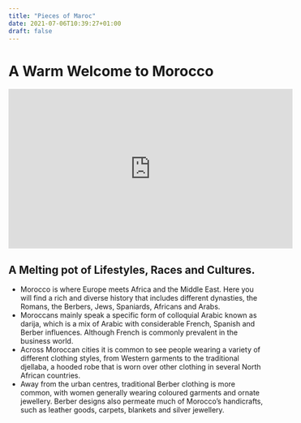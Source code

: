 ```yaml
---
title: "Pieces of Maroc"
date: 2021-07-06T10:39:27+01:00
draft: false
---
```


# A Warm Welcome to Morocco

<iframe width="560" height="315" src="https://www.youtube.com/embed/QR2-phm2vM0" title="YouTube video player" frameborder="0" allow="accelerometer; autoplay; clipboard-write; encrypted-media; gyroscope; picture-in-picture" allowfullscreen></iframe>


## A Melting pot of Lifestyles, Races and Cultures.

* Morocco is where Europe meets Africa and the Middle East. Here you will find a rich and diverse history that includes different dynasties, the Romans, the Berbers, Jews, Spaniards, Africans and Arabs.
 * Moroccans mainly speak a specific form of colloquial Arabic known as darija, which is a mix of Arabic with considerable French, Spanish and Berber influences. Although French is commonly prevalent in the business world.
  * Across Moroccan cities it is common to see people wearing a variety of different clothing styles, from Western garments to the traditional djellaba, a hooded robe that is worn over other clothing in several North African countries.
   * Away from the urban centres, traditional Berber clothing is more common, with women generally wearing coloured garments and ornate jewellery. Berber designs also permeate much of Morocco’s handicrafts, such as leather goods, carpets, blankets and silver jewellery.